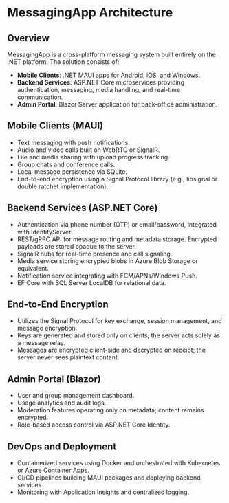 # MessagingApp Architecture

## Overview
MessagingApp is a cross-platform messaging system built entirely on the .NET platform. The solution consists of:

- **Mobile Clients**: .NET MAUI apps for Android, iOS, and Windows.
- **Backend Services**: ASP.NET Core microservices providing authentication, messaging, media handling, and real-time communication.
- **Admin Portal**: Blazor Server application for back-office administration.

## Mobile Clients (MAUI)
- Text messaging with push notifications.
- Audio and video calls built on WebRTC or SignalR.
- File and media sharing with upload progress tracking.
- Group chats and conference calls.
- Local message persistence via SQLite.
- End-to-end encryption using a Signal Protocol library (e.g., libsignal or double ratchet implementation).

## Backend Services (ASP.NET Core)
- Authentication via phone number (OTP) or email/password, integrated with IdentityServer.
- REST/gRPC API for message routing and metadata storage. Encrypted payloads are stored opaque to the server.
- SignalR hubs for real-time presence and call signaling.
- Media service storing encrypted blobs in Azure Blob Storage or equivalent.
- Notification service integrating with FCM/APNs/Windows Push.
- EF Core with SQL Server LocalDB for relational data.

## End-to-End Encryption
- Utilizes the Signal Protocol for key exchange, session management, and message encryption.
- Keys are generated and stored only on clients; the server acts solely as a message relay.
- Messages are encrypted client-side and decrypted on receipt; the server never sees plaintext content.

## Admin Portal (Blazor)
- User and group management dashboard.
- Usage analytics and audit logs.
- Moderation features operating only on metadata; content remains encrypted.
- Role-based access control via ASP.NET Core Identity.

## DevOps and Deployment
- Containerized services using Docker and orchestrated with Kubernetes or Azure Container Apps.
- CI/CD pipelines building MAUI packages and deploying backend services.
- Monitoring with Application Insights and centralized logging.

